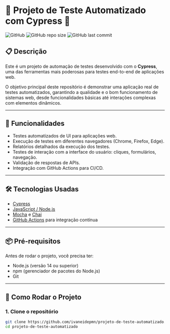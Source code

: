 # 🧪 Projeto de Teste Automatizado com Cypress 🚀

![GitHub](https://img.shields.io/github/license/ivaneidepmn/projeto-de-teste-automatizado)
![GitHub repo size](https://img.shields.io/github/repo-size/ivaneidepmn/projeto-de-teste-automatizado)
![GitHub last commit](https://img.shields.io/github/last-commit/ivaneidepmn/projeto-de-teste-automatizado)

## 📋 Descrição

Este é um projeto de automação de testes desenvolvido com o **Cypress**, uma das ferramentas mais poderosas para testes end-to-end de aplicações web.

O objetivo principal deste repositório é demonstrar uma aplicação real de testes automatizados, garantindo a qualidade e o bom funcionamento de sistemas web, desde funcionalidades básicas até interações complexas com elementos dinâmicos.

---

## 🎯 Funcionalidades

- Testes automatizados de UI para aplicações web.
- Execução de testes em diferentes navegadores (Chrome, Firefox, Edge).
- Relatórios detalhados da execução dos testes.
- Testes de interação com a interface do usuário: cliques, formulários, navegação.
- Validação de respostas de APIs.
- Integração com GitHub Actions para CI/CD.

---

## 🛠️ Tecnologias Usadas

- [Cypress](https://www.cypress.io/)
- [JavaScript / Node.js](https://nodejs.org/)
- [Mocha](https://mochajs.org/) e [Chai](https://www.chaijs.com/)
- [GitHub Actions](https://docs.github.com/pt/actions) para integração contínua

---

## 📦 Pré-requisitos

Antes de rodar o projeto, você precisa ter:

- Node.js (versão 14 ou superior)
- npm (gerenciador de pacotes do Node.js)
- Git

---

## 🚀 Como Rodar o Projeto

### 1. Clone o repositório

```bash
git clone https://github.com/ivaneidepmn/projeto-de-teste-automatizado.git
cd projeto-de-teste-automatizado
